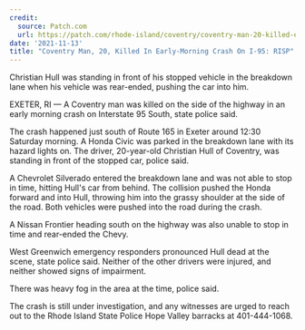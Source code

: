 ```yaml
---
credit:
  source: Patch.com
  url: https://patch.com/rhode-island/coventry/coventry-man-20-killed-early-morning-crash-i-95-risp
date: '2021-11-13'
title: "Coventry Man, 20, Killed In Early-Morning Crash On I-95: RISP"
---
```

Christian Hull was standing in front of his stopped vehicle in the breakdown lane when his vehicle was rear-ended, pushing the car into him.

EXETER, RI — A Coventry man was killed on the side of the highway in an early morning crash on Interstate 95 South, state police said.

The crash happened just south of Route 165 in Exeter around 12:30 Saturday morning. A Honda Civic was parked in the breakdown lane with its hazard lights on. The driver, 20-year-old Christian Hull of Coventry, was standing in front of the stopped car, police said.

A Chevrolet Silverado entered the breakdown lane and was not able to stop in time, hitting Hull's car from behind. The collision pushed the Honda forward and into Hull, throwing him into the grassy shoulder at the side of the road. Both vehicles were pushed into the road during the crash.

A Nissan Frontier heading south on the highway was also unable to stop in time and rear-ended the Chevy.

West Greenwich emergency responders pronounced Hull dead at the scene, state police said. Neither of the other drivers were injured, and neither showed signs of impairment.

There was heavy fog in the area at the time, police said.

The crash is still under investigation, and any witnesses are urged to reach out to the Rhode Island State Police Hope Valley barracks at 401-444-1068.
